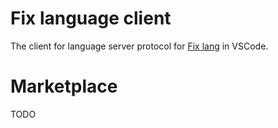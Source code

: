 # Fix language client

The client for language server protocol for [Fix lang](https://github.com/tttmmmyyyy/fixlang) in VSCode.

# Marketplace

TODO